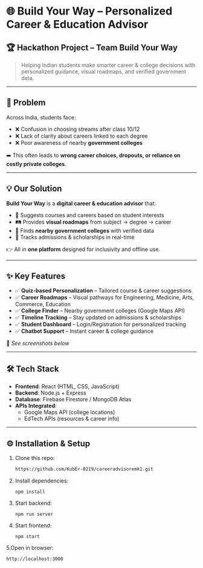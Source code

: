 # 🌐 Build Your Way – Personalized Career & Education Advisor

## 🏆 Hackathon Project – Team Build Your Way

> Helping Indian students make smarter career & college decisions with personalized guidance, visual roadmaps, and verified government data.

---

## 🎯 Problem
Across India, students face:
- ❌ Confusion in choosing streams after class 10/12  
- ❌ Lack of clarity about careers linked to each degree  
- ❌ Poor awareness of nearby **government colleges**  

➡️ This often leads to **wrong career choices, dropouts, or reliance on costly private colleges**.

---

## 💡 Our Solution
**Build Your Way** is a **digital career & education advisor** that:  
- 📍 Suggests courses and careers based on student interests  
- 🛤️ Provides **visual roadmaps** from subject → degree → career  
- 🏫 Finds **nearby government colleges** with verified data  
- 📅 Tracks admissions & scholarships in real-time  

👉 All in **one platform** designed for inclusivity and offline use.

---

## ✨ Key Features
- ✅ **Quiz-based Personalization** – Tailored course & career suggestions  
- ✅ **Career Roadmaps** – Visual pathways for Engineering, Medicine, Arts, Commerce, Education  
- ✅ **College Finder** – Nearby government colleges (Google Maps API)  
- ✅ **Timeline Tracking** – Stay updated on admissions & scholarships  
- ✅ **Student Dashboard** – Login/Registration for personalized tracking  
- ✅ **Chatbot Support** – Instant career & college guidance  

📸 *See screenshots below*  

---

## 🛠️ Tech Stack
- **Frontend**: React (HTML, CSS, JavaScript)  
- **Backend**: Node.js + Express  
- **Database**: Firebase Firestore / MongoDB Atlas  
- **APIs Integrated**:  
  - Google Maps API (college locations)  
  - EdTech APIs (resources & career info)  

---

## ⚙️ Installation & Setup
1. Clone this repo:
   ```bash
   https://github.com/KubEr-0219/careeradvisoremk1.git
2. Install dependencies:

       npm install

3. Start backend:

       npm run server

4. Start frontend:

       npm start

5.Open in browser:

    http://localhost:3000



















   
